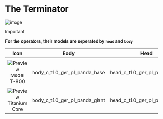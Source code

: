 # The Terminator

![image](https://github.com/user-attachments/assets/84b42cce-e19c-43f7-8857-6d37cbb1a3cb)

> [!IMPORTANT]
> 
> 𝐅𝐨𝐫 𝐭𝐡𝐞 𝐨𝐩𝐞𝐫𝐚𝐭𝐨𝐫𝐬, 𝐭𝐡𝐞𝐢𝐫 𝐦𝐨𝐝𝐞𝐥𝐬 𝐚𝐫𝐞 𝐬𝐞𝐩𝐞𝐫𝐚𝐭𝐞𝐝 𝐛𝐲 `𝐡𝐞𝐚𝐝` 𝐚𝐧𝐝 `𝐛𝐨𝐝𝐲`
>

| Icon | Body | Head | Arms
| :--: | :--: | :--: | :--:
| | | | | 
| ![Preview](https://static.wikia.nocookie.net/callofduty/images/9/9c/T-800_ModelT800_Skin_BO6.png/revision/latest?cb=20250213213920) <br>Model T-800 | body_c_t10_ger_pl_panda_base  | head_c_t10_ger_pl_panda_base | vm_c_t10_ger_pl_panda_base | 
| | | | | 
| ![Preview](https://static.wikia.nocookie.net/callofduty/images/b/b9/T-800_EndoTitaniumCore_Skin_BO6.png/revision/latest?cb=20250213213919) <br>Titanium Core | body_c_t10_ger_pl_panda_giant  | head_c_t10_ger_pl_panda_giant | vm_c_t10_ger_pl_panda_giant | 
